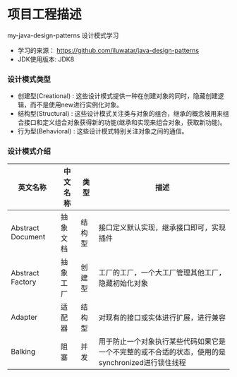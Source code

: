 # 项目工程描述

my-java-design-patterns 设计模式学习

* 学习的来源： https://github.com/iluwatar/java-design-patterns
* JDK使用版本: JDK8

### 设计模式类型
* 创建型(Creational) : 这些设计模式提供一种在创建对象的同时，隐藏创建逻辑，而不是使用new进行实例化对象。
* 结构型(Structural) : 这些设计模式关注类与对象的组合，继承的概念被用来组合接口和定义组合对象获得新的功能(继承和实现来组合对象，获取新功能)。
* 行为型(Behavioral) : 这些设计模式特别关注对象之间的通信。


### 设计模式介绍
英文名称 | 中文名称 | 类型 | 描述
----|----|----|----
Abstract Document | 抽象文档 | 结构型 | 接口定义默认实现，继承接口即可，实现插件
Abstract Factory | 抽象工厂 | 创建型 | 工厂的工厂，一个大工厂管理其他工厂，隐藏初始化对象
Adapter | 适配器 | 结构型 | 对现有的接口或实体进行扩展，进行兼容
Balking | 阻塞 | 并发 | 用于防止一个对象执行某些代码如果它是一个不完整的或不合适的状态，使用的是synchronized进行锁住线程